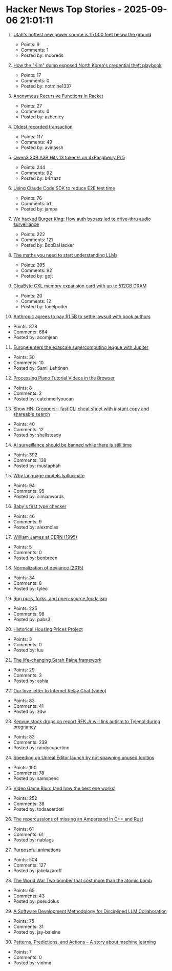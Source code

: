 # Hacker News Top Stories - 2025-09-06 21:01:11

1. [Utah's hottest new power source is 15,000 feet below the ground](https://www.gatesnotes.com/utahs-hottest-new-power-source-is-below-the-ground)
   - Points: 9
   - Comments: 1
   - Posted by: mooreds

2. [How the "Kim" dump exposed North Korea's credential theft playbook](https://dti.domaintools.com/inside-the-kimsuky-leak-how-the-kim-dump-exposed-north-koreas-credential-theft-playbook/)
   - Points: 17
   - Comments: 0
   - Posted by: notmine1337

3. [Anonymous Recursive Functions in Racket](https://github.com/shriram/anonymous-recursive-function)
   - Points: 27
   - Comments: 0
   - Posted by: azhenley

4. [Oldest recorded transaction](https://avi.im/blag/2025/oldest-txn/)
   - Points: 117
   - Comments: 49
   - Posted by: avinassh

5. [Qwen3 30B A3B Hits 13 token/s on 4xRaspberry Pi 5](https://github.com/b4rtaz/distributed-llama/discussions/255)
   - Points: 244
   - Comments: 92
   - Posted by: b4rtazz

6. [Using Claude Code SDK to reduce E2E test time](https://jampauchoa.substack.com/p/best-of-both-worlds-using-claude)
   - Points: 76
   - Comments: 51
   - Posted by: jampa

7. [We hacked Burger King: How auth bypass led to drive-thru audio surveillance](https://bobdahacker.com/blog/rbi-hacked-drive-thrus/)
   - Points: 222
   - Comments: 121
   - Posted by: BobDaHacker

8. [The maths you need to start understanding LLMs](https://www.gilesthomas.com/2025/09/maths-for-llms)
   - Points: 395
   - Comments: 92
   - Posted by: gpjt

9. [GigaByte CXL memory expansion card with up to 512GB DRAM](https://www.gigabyte.com/PC-Accessory/AI-TOP-CXL-R5X4)
   - Points: 20
   - Comments: 12
   - Posted by: tanelpoder

10. [Anthropic agrees to pay $1.5B to settle lawsuit with book authors](https://www.nytimes.com/2025/09/05/technology/anthropic-settlement-copyright-ai.html?unlocked_article_code=1.jk8.bTTt.Zir9wmtPaTp2&smid=url-share)
   - Points: 878
   - Comments: 664
   - Posted by: acomjean

11. [Europe enters the exascale supercomputing league with Jupiter](https://ec.europa.eu/commission/presscorner/detail/en/ip_25_2029)
   - Points: 30
   - Comments: 10
   - Posted by: Sami_Lehtinen

12. [Processing Piano Tutorial Videos in the Browser](https://www.heyraviteja.com/post/portfolio/piano-reader/)
   - Points: 8
   - Comments: 2
   - Posted by: catchmeifyoucan

13. [Show HN: Greppers – fast CLI cheat sheet with instant copy and shareable search](https://www.greppers.com/)
   - Points: 40
   - Comments: 12
   - Posted by: shellsteady

14. [AI surveillance should be banned while there is still time](https://gabrielweinberg.com/p/ai-surveillance-should-be-banned)
   - Points: 392
   - Comments: 138
   - Posted by: mustaphah

15. [Why language models hallucinate](https://openai.com/index/why-language-models-hallucinate/)
   - Points: 94
   - Comments: 95
   - Posted by: simianwords

16. [Baby's first type checker](https://austinhenley.com/blog/babytypechecker.html)
   - Points: 46
   - Comments: 9
   - Posted by: alexmolas

17. [William James at CERN (1995)](http://bactra.org/wm-james-at-cern/)
   - Points: 5
   - Comments: 0
   - Posted by: benbreen

18. [Normalization of deviance (2015)](https://danluu.com/wat/)
   - Points: 34
   - Comments: 8
   - Posted by: tyleo

19. [Rug pulls, forks, and open-source feudalism](https://lwn.net/SubscriberLink/1036465/e80ebbc4cee39bfb/)
   - Points: 225
   - Comments: 98
   - Posted by: pabs3

20. [Historical Housing Prices Project](https://www.philadelphiafed.org/surveys-and-data/regional-economic-analysis/historical-housing-prices)
   - Points: 3
   - Comments: 0
   - Posted by: luu

21. [The life-changing Sarah Paine framework](https://www.valstech.blog/p/the-life-changing-sarah-paine-framework)
   - Points: 29
   - Comments: 3
   - Posted by: ashia

22. [Our love letter to Internet Relay Chat [video]](https://www.youtube.com/watch?v=6UbKenFipjo)
   - Points: 83
   - Comments: 41
   - Posted by: zdw

23. [Kenvue stock drops on report RFK Jr will link autism to Tylenol during pregnancy](https://www.cnbc.com/2025/09/05/rfk-tylenol-autism-kenvue-stock-for-url.html)
   - Points: 83
   - Comments: 239
   - Posted by: randycupertino

24. [Speeding up Unreal Editor launch by not spawning unused tooltips](https://larstofus.com/2025/09/02/speeding-up-the-unreal-editor-launch-by-not-spawning-38000-tooltips/)
   - Points: 190
   - Comments: 78
   - Posted by: samspenc

25. [Video Game Blurs (and how the best one works)](https://blog.frost.kiwi/dual-kawase/)
   - Points: 252
   - Comments: 38
   - Posted by: todsacerdoti

26. [The repercussions of missing an Ampersand in C++ and Rust](https://www.nablag.com/rust_cpp_missing_ampersand)
   - Points: 61
   - Comments: 61
   - Posted by: nablags

27. [Purposeful animations](https://emilkowal.ski/ui/you-dont-need-animations)
   - Points: 504
   - Comments: 127
   - Posted by: jakelazaroff

28. [The World War Two bomber that cost more than the atomic bomb](https://www.bbc.com/future/article/20250829-the-bomber-that-became-ww2s-most-expensive-weapon)
   - Points: 65
   - Comments: 43
   - Posted by: pseudolus

29. [A Software Development Methodology for Disciplined LLM Collaboration](https://github.com/Varietyz/Disciplined-AI-Software-Development)
   - Points: 75
   - Comments: 31
   - Posted by: jay-baleine

30. [Patterns, Predictions, and Actions – A story about machine learning](https://mlstory.org/)
   - Points: 7
   - Comments: 0
   - Posted by: vinhnx

